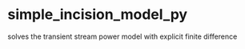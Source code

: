 # simple_incision_model_py
 solves the transient stream power model with explicit finite difference
